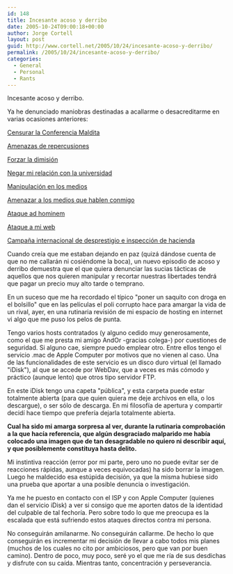 ```yaml
---
id: 148
title: Incesante acoso y derribo
date: 2005-10-24T09:00:18+00:00
author: Jorge Cortell
layout: post
guid: http://www.cortell.net/2005/10/24/incesante-acoso-y-derribo/
permalink: /2005/10/24/incesante-acoso-y-derribo/
categories:
  - General
  - Personal
  - Rants
---
```

Incesante acoso y derribo.

Ya he denunciado maniobras destinadas a acallarme o desacreditarme en varias ocasiones anteriores:
  
[Censurar la Conferencia Maldita](http://homepage.mac.com/jorgecortell/blogwavestudio/LH20041117170647/LHA20050504095812/index.html)
  
[Amenazas de repercusiones](http://homepage.mac.com/jorgecortell/blogwavestudio/LH20041117170647/LHA20050504193150/)
  
[Forzar la dimisión](http://homepage.mac.com/jorgecortell/blogwavestudio/LH20041117170647/LHA20050505191504/index.html)
  
[Negar mi relación con la universidad](http://homepage.mac.com/jorgecortell/blogwavestudio/LH20041021114344/LHA20050507235615/index.html)
  
[Manipulación en los medios](http://homepage.mac.com/jorgecortell/blogwavestudio/LH20041117170647/LHA20050510142036/index.html)
  
[Amenazar a los medios que hablen conmigo](http://homepage.mac.com/jorgecortell/blogwavestudio/LH20041117170647/LHA20050516104242/index.html)
  
[Ataque ad hominem](http://homepage.mac.com/jorgecortell/blogwavestudio/LH20041117170647/LHA20050522232542/index.html)
  
[Ataque a mi web](http://homepage.mac.com/jorgecortell/blogwavestudio/LH20041117170647/LHA20050602140455/index.html)
  
[Campaña internacional de desprestigio e inspección de hacienda](http://www.cortell.net/2005/06/24/-¿acoso-y-derribo-noooooo-es-casualidad/)

Cuando creí­a que me estaban dejando en paz (quizá dándose cuenta de que no me callarán ni cosiéndome la boca), un nuevo episodio de acoso y derribo demuestra que el que quiera denunciar las sucias tácticas de aquellos que nos quieren manipular y recortar nuestras libertades tendrá que pagar un precio muy alto tarde o temprano.

En un suceso que me ha recordado el tí­pico "poner un saquito con droga en el bolsillo" que en las pelí­culas el poli corrupto hace para amargar la vida de un rival, ayer, en una rutinaria revisión de mi espacio de hosting en internet vi algo que me puso los pelos de punta.

Tengo varios hosts contratados (y alguno cedido muy generosamente, como el que me presta mi amigo AndOr -gracias colega-) por cuestiones de seguridad. Si alguno cae, siempre puedo emplear otro. Entre ellos tengo el servicio .mac de Apple Computer por motivos que no vienen al caso. Una de las funcionalidades de este servicio es un disco duro virtual (el llamado "iDisk"), al que se accede por WebDav, que a veces es más cómodo y práctico (aunque lento) que otros tipo servidor FTP.

En este iDisk tengo una capeta "pública", y esta carpeta puede estar totalmente abierta (para que quien quiera me deje archivos en ella, o los descargue), o ser sólo de descarga. En mi filosofí­a de apertura y compartir decidí­ hace tiempo que preferí­a dejarla totalmente abierta.

**Cual ha sido mi amarga sorpresa al ver, durante la rutinaria comprobación a la que hací­a referencia, que algún desgraciado malparido me habí­a colocado una imagen que de tan desagradable no quiero ni describir aquí­, y que posiblemente constituya hasta delito.**

Mi instintiva reacción (error por mi parte, pero uno no puede evitar ser de reacciones rápidas, aunque a veces equivocadas) ha sido borrar la imagen. Luego he maldecido esa estúpida decisión, ya que la misma hubiese sido una prueba que aportar a una posible denuncia o investigación.

Ya me he puesto en contacto con el ISP y con Apple Computer (quienes dan el servicio iDisk) a ver si consigo que me aporten datos de la identidad del culpable de tal fechorí­a. Pero sobre todo lo que me preocupa es la escalada que está sufriendo estos ataques directos contra mi persona.

No conseguirán amilanarme. No conseguirán callarme. De hecho lo que conseguirán es incrementar mi decisión de llevar a cabo todos mis planes (muchos de los cuales no cito por ambiciosos, pero que van por buen camino). Dentro de poco, muy poco, seré yo el que me rí­a de sus desdichas y disfrute con su caí­da. Mientras tanto, concentración y perseverancia.